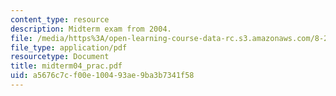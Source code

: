 ```yaml
---
content_type: resource
description: Midterm exam from 2004.
file: /media/https%3A/open-learning-course-data-rc.s3.amazonaws.com/8-251-string-theory-for-undergraduates-spring-2007/a5676c7cf00e100493ae9ba3b7341f58_midterm04_prac.pdf
file_type: application/pdf
resourcetype: Document
title: midterm04_prac.pdf
uid: a5676c7c-f00e-1004-93ae-9ba3b7341f58
---
```

